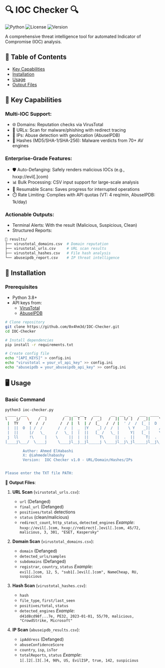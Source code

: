 # 🔍 IOC Checker 🔍

![Python](https://img.shields.io/badge/python-3.8+-blue?logo=python&logoColor=white)
![License](https://img.shields.io/badge/license-MIT-green)
![Version](https://img.shields.io/badge/version-4.2-orange)

A comprehensive threat intelligence tool for automated Indicator of Compromise (IOC) analysis.

## 📜 Table of Contents
- [Key Capabilities](#-key-capabilities)
- [Installation](#-installation)
- [Usage](#-usage)
- [Output Files](#-output-files)

## 📌 Key Capabilities
### Multi-IOC Support:
- 🌐 Domains: Reputation checks via VirusTotal
- 🔗 URLs: Scan for malware/phishing with redirect tracing
- 📡 IPs: Abuse detection with geolocation (AbuseIPDB)
- 🔐 Hashes (MD5/SHA-1/SHA-256): Malware verdicts from 70+ AV engines
### Enterprise-Grade Features:
- 🛡️ Auto-Defanging: Safely renders malicious IOCs (e.g., hxxp://evil[.]com)
- 📊 Bulk Processing: CSV input support for large-scale analysis
- 🔄 Resumable Scans: Saves progress for interrupted operations
- ⏱️ Rate Limiting: Complies with API quotas (VT: 4 req/min, AbuseIPDB: 1k/day)
### Actionable Outputs:
- Terminal Alerts: With the result (Malicious, Suspicious, Clean)
- Structured Reports:
```bash
📂 results/
├── virustotal_domains.csv  # Domain reputation  
├── virustotal_urls.csv     # URL scan results  
├── virustotal_hashes.csv   # File hash analysis  
└── abuseipdb_report.csv    # IP threat intelligence
```  
## 🚀 Installation

### Prerequisites
- Python 3.8+
- API keys from:
  - [VirusTotal](https://www.virustotal.com/)
  - [AbuseIPDB](https://www.abuseipdb.com/)

```bash
# Clone repository
git clone https://github.com/0x4hm3d/IOC-Checker.git
cd IOC-Checker

# Install dependencies
pip install -r requirements.txt

# Create config file
echo "[API_KEYS]" > config.ini
echo "virustotal = your_vt_api_key" >> config.ini
echo "abuseipdb = your_abuseipdb_api_key" >> config.ini

````
## 🖥️ Usage

### Basic Command
```bash
python3 ioc-checker.py 
 ____  ___      __         __  __ __    ___     __  __  _    ___  ____  
l    j/   \    /  ]       /  ]|  T  T  /  _]   /  ]|  l/ ]  /  _]|    \ 
 |  TY     Y  /  /       /  / |  l  | /  [_   /  / |  ' /  /  [_ |  D  )
 |  ||  O  | /  /       /  /  |  _  |Y    _] /  /  |    \ Y    _]|    / 
 |  ||     |/   \_     /   \_ |  |  ||   [_ /   \_ |     Y|   [_ |    \ 
 j  ll     !\     |    \     ||  |  ||     T\     ||  .  ||     T|  .  Y
|____j\___/  \____j     \____jl__j__jl_____j \____jl__j\_jl_____jl__j\_j
                                                                        
        Author: Ahmed ElHabashi
        X: @iahmedelhabashy
        Version:  IOC Checker v1.0 - URL/Domain/Hashes/IPs


Please enter the TXT file PATH:

```
📁 **Output Files**:

1. **URL Scan** (`virustotal_urls.csv`):
   - `url` (Defanged)
   - `final_url` (Defanged)
   - `positives/total` detections
   - `status` (clean/malicious)
   - `redirect_count`, `http_status`, `detected_engines`
   *Example*:  
   `hxxp://evil[.]com, hxxp://redirect[.]evil[.]com, 45/72, malicious, 3, 301, "ESET, Kaspersky"`

2. **Domain Scan** (`virustotal_domains.csv`):
   - `domain` (Defanged)
   - `detected_urls/samples`
   - `subdomains` (Defanged)
   - `registrar`, `country`, `status`
   *Example*:  
   `evil[.]com, 12, 5, "sub1[.]evil[.]com", NameCheap, RU, suspicious`

3. **Hash Scan** (`virustotal_hashes.csv`):
   - `hash`
   - `file_type`, `first/last_seen`
   - `positives/total`, `status`
   - `detected_engines`
   *Example*:  
   `d41d8cd98f...7e, PE32, 2023-01-01, 55/70, malicious, "CrowdStrike, Microsoft"`

4. **IP Scan** (`abuseipdb_results.csv`):
   - `ipAddress` (Defanged)
   - `abuseConfidenceScore`
   - `country`, `isp`, `isTor`
   - `totalReports`, `status`
   *Example*:  
   `1[.]2[.]3[.]4, 98%, US, EvilISP, true, 142, suspicious`
